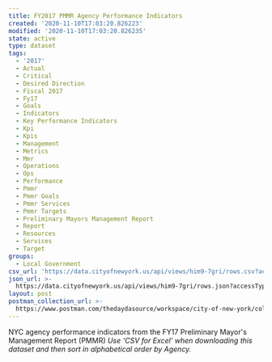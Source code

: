 ```yaml
---
title: FY2017 PMMR Agency Performance Indicators
created: '2020-11-10T17:03:20.826223'
modified: '2020-11-10T17:03:20.826235'
state: active
type: dataset
tags:
  - '2017'
  - Actual
  - Critical
  - Desired Direction
  - Fiscal 2017
  - Fy17
  - Goals
  - Indicators
  - Key Performance Indicators
  - Kpi
  - Kpis
  - Management
  - Metrics
  - Mmr
  - Operations
  - Ops
  - Performance
  - Pmmr
  - Pmmr Goals
  - Pmmr Services
  - Pmmr Targets
  - Preliminary Mayors Management Report
  - Report
  - Resources
  - Services
  - Target
groups:
  - Local Government
csv_url: 'https://data.cityofnewyork.us/api/views/him9-7gri/rows.csv?accessType=DOWNLOAD'
json_url: >-
  https://data.cityofnewyork.us/api/views/him9-7gri/rows.json?accessType=DOWNLOAD
layout: post
postman_collection_url: >-
  https://www.postman.com/thedaydasource/workspace/city-of-new-york/collection/15909983-245743eb-b1e5-4f57-bd92-4b8f6f75e5ee
---
```

NYC agency performance indicators from the FY17 Preliminary Mayor's Management Report (PMMR)
<i>Use ‘CSV for Excel’ when downloading this dataset and then sort in alphabetical order by Agency.<i>
